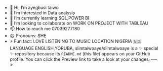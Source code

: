 - 👋 Hi, I’m ayegbusi taiwo
- 👀 I’m interested in Data analysis
- 🌱 I’m currently learning SQL,POWER BI
- 💞️ I’m looking to collaborate on WORK ON PROJECT WITH TABLEAU
- 📫 How to reach me 07039277180
- 😄 Pronouns: SHE
- ⚡ Fun fact: LOVE LISTENING TO MUSIC
    LOCATION NIGERIA 🇳🇬
  LANGUAGE ENGLISH,YORUBA,
slimtaiwoaye/slimtaiwoaye is a ✨ special ✨ repository because its `README.md` (this file) appears on your GitHub profile.
You can click the Preview link to take a look at your changes.
--->
